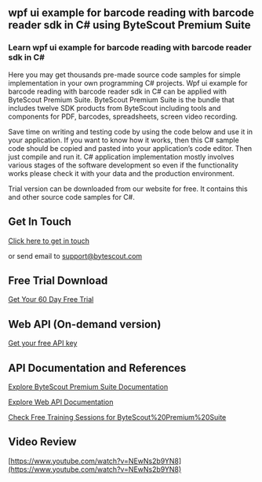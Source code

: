 ## wpf ui example for barcode reading with barcode reader sdk in C# using ByteScout Premium Suite

### Learn wpf ui example for barcode reading with barcode reader sdk in C#

Here you may get thousands pre-made source code samples for simple implementation in your own programming C# projects. Wpf ui example for barcode reading with barcode reader sdk in C# can be applied with ByteScout Premium Suite. ByteScout Premium Suite is the bundle that includes twelve SDK products from ByteScout including tools and components for PDF, barcodes, spreadsheets, screen video recording.

Save time on writing and testing code by using the code below and use it in your application. If you want to know how it works, then this C# sample code should be copied and pasted into your application’s code editor. Then just compile and run it. C# application implementation mostly involves various stages of the software development so even if the functionality works please check it with your data and the production environment.

Trial version can be downloaded from our website for free. It contains this and other source code samples for C#.

## Get In Touch

[Click here to get in touch](https://bytescout.zendesk.com/hc/en-us/requests/new?subject=ByteScout%20Premium%20Suite%20Question)

or send email to [support@bytescout.com](mailto:support@bytescout.com?subject=ByteScout%20Premium%20Suite%20Question) 

## Free Trial Download

[Get Your 60 Day Free Trial](https://bytescout.com/download/web-installer?utm_source=github-readme)

## Web API (On-demand version)

[Get your free API key](https://pdf.co/documentation/api?utm_source=github-readme)

## API Documentation and References

[Explore ByteScout Premium Suite Documentation](https://bytescout.com/documentation/index.html?utm_source=github-readme)

[Explore Web API Documentation](https://pdf.co/documentation/api?utm_source=github-readme)

[Check Free Training Sessions for ByteScout%20Premium%20Suite](https://academy.bytescout.com/)

## Video Review

[https://www.youtube.com/watch?v=NEwNs2b9YN8](https://www.youtube.com/watch?v=NEwNs2b9YN8)